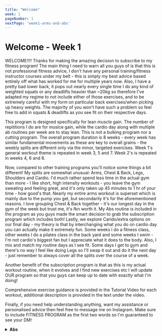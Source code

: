 ```yaml
---
title: "Welcome"
week: 1
pageNumber: 1
nextPage: 'week1-arms-and-abs'
---
```


# Welcome - Week 1
WELCOME!!!! Thanks for making the amazing decision to subscribe to my fitness program! The main thing I need to warn all you guys of is that this is not professional fitness advice, I don't have any personal training/fitness instructor courses under my belt - this is simply my best advice based entirely off what has worked for me for multiple years now. Also, I have a pretty bad lower back, it pops out nearly every single time I do any kind of weighted squats or any deadlifts heavier than ~20kg so therefore I've adapted my regime to not include either of those exercises, and to be extremely careful with my form on particular back exercises/when picking up heavy weights. The majority of you won't have such a problem so feel free to add in squats & deadlifts as you see fit on their respective days. 

This program is designed specifically for lean muscle gain. The number of repititions I do are for muslce gain, while the cardio day along with multiple ab routines per week are to stay lean. This is not a bulking program nor a cutting program. The overall program duration is 8 weeks - every week has similar fundamental movements as these are key to overall grains - the weekly splits are different only via the minor, targeted exercises. Week 1's general workout theme is repeated in week 3, 5 and 7. Week 2's is repeated in weeks 4, 6 and 8.

Now, compared to other training programs you'll notice some things a bit different! My splits are somewhat unusual: Arms, Chest & Back, Legs, Shoulders and Cardio. I'd much rather spend less time in the actual gym than more - I like short, high intensity workouts - you leave the gym sweating and feeling great, and it's only taken up 45 minutes to 1 hr of your time - how good's that. Nearly my entire arms workout is superset which is mainly due to the pump you get, but secondarily it's for the aforementioned reasons. I love grouping Chest & Back together - it's our longest day in the gym of the week but trust me, it's fkn worth it. My Abs routine is included in the program as you guys made the smart decision to grab the subscription program which includes both! Lastly, we explore Carido/extra options on our final day - my theory is that by interchanging what you do on cardio day you can actually make it extremely fun. Some weeks I do a fitness class, other weeks I do a pilates class in the back yard and some weeks I swim - I'm not cardio's biggest fan but I appreciate what it does to the body. Also, I mix and match my routine days as I see fit. Some days I get to gym and there's no way I feel like doing Legs so I'll swap it out and do it the next day - just remember to always cover all the splits over the course of a week.

Another benefit of the subscription program is that as this is my actual workout routine, when it evolves and I find new exercises etc I will update OUR program so that you guys can keep up to date with exactly what I'm doing! 

Comprehensive exercise guidance is provided in the Tutorial Video for each workout, additional description is provided in the text under the video.

Finally, if you need help understanding anything, want my assistance or personalised advice then feel free to message me on Instagram. Make sure to include FITNESS PROGRAM as the first two words so I'm guaranteed to see your DM!

<details>
<summary><b>Abs</b></summary

- As you'll see as you progress through the program there are 3 ab routines which I rotate between 

- One needs to be done at the gym and the other two can be done at home

- Considering the cardio day we all do on Day 5 of the program I'm only going to make you do abs twice a week, usually at the end of Day 1 - Arms and Day 3 - Legs. This is done strategically so that you're effectively working abs 3 times per week, with the last time being on cardio day

<details>
<summary><b>Diet</b></summary

- You'll notice I don't have any dietary advice in this workout program as I don't consider myself knowledgeable enough in the field to provide comprehensive enough advice

- However, considering you guys grabbed the subscription bundle I will be doing Live cook-with-me sessions every month through our Telegram chat, which will cover meals I eat along with extra, live interaction time between you and me! All announcements regarding timings will be made through Telegram so keep your eyes peeled

- Firstly, I need to address the importance of diet. The old gym saying is gains are made in the kitchen, not in the gym. Basically that you need to give just as much time, energy and effort in to eating correctly as you put into the exercise itself

- Personally, I don't adhere to the strictest diet. Yes, I barely eat fast food, rarely drink and love to cook at the house but chocolate and snacks are unfortunately my downfall so I'm not in a position to give the best dietary advice

- I would highly recommend consulting a dietary professional if you're looking at improving that area of your fitness, especially if you're looking to lose copious amounts of weight

- Also, ChatGPT has an amazing dietary recommendation capability - it will be very generic advice but it's better than a lot of stuff you'll find on the internet

- However, remember that everyone is different - someone looking to put on ridiculous amounts of muscle will obviously have a completely different diet to those of you looking to cut down

- As mentioned consult a professional first but I'm always an Insta DM away if you'd like a general chat about such things! Be sure to put FITNESS PROGRAM as the first two words of your DM

</details>

<details>
<summary><b>Weight Recommendations</b></summary

- The framework I've found best over the years is starting with a weight you can barely hit 8 reps with, then stay on that weight til you're COMFORTABLY getting 10 reps, then increase weight so you barely hit 8 reps again, stay on them til you hit 10 and repeat repeat repeat!

- This framework is to be applied only once you've got your form near-perfect in every exercise. Don't hurt yourself with poor form - it will completely hinder your workout career

<details>
<summary><b>Terminology</b></summary

- Rep: Repitition, means one single up/down/forward/back movement (1 bicep curl is 1 rep)

- Set: Means a group of reps, typically I will ask for anywhere from 8-12 reps done every set 3-4 times. This will be labelled as "8 reps, 4 sets"

- Failure: Keep going until you can't do another rep - push your muscles to the point of failure

- Superset or SS: Means combining multiple exercises into one set - you finish 8 reps of one exercise then immediately start the next, only once you've finished all exercises do you get a rest. For example, a "21s superset" would include bicep curls, tricep extensions and close grip bench so 3 exercises in total

- Drop-set: Start at your normal weight and do 8 reps, then lower the weight (if on a pulley system, drop the weight by 2 pegs) and do 10 reps, drop another 2 pegs and do 12 reps, drop another 2 and go to failure!

- Negatives: The part of each movement where you're not applying force/working - so for a bicep curl the negative is the way back down, from the top, to your starting position

</details>

<details>
<summary><b>Tips</b></summary

- WARM UP: Warm-up tutorial videos are provided in the WARM-UP tab. Follow the corresponding video depending on which body area you're focussing on AND MAKE SURE YOU DO IT BEFORE EVERY WORKOUT!!

- Rest days are as important, if not more important, than workout days. Make sure you get a minimum of 1 rest day per week (this program is setup to provide you with 2 rest days per week which is what I recommend to let your body recover). A very natural way to break up your week is to complete all your workouts (5 of them) on week-days and rest on weekends. However, I understand that everyone's schedule and preferences are different so feel free to change this around as you see fit. I just strongly recommend having 2 recovery days per 7 days!

- Motivation is the key to success and there are plenty of methods for maintaining yours:

 - Progress photos: Advised to be taken at the start of your journey (this program) to be looked back on to see just how far you've come

 - Stick to this program as consistently as you can. I find my motivation peaks after 2-3 days of consistent training. So, if I've been on  holiday or haven't been able to gym I force myself to go 3 days in a row & my motivation returns

 - Track your progress - this, similarly to Progress Pics, is a great way to see how far you've come and how far you've still got to go

 - Exercise with a gym buddy if you can - it's so much easier to let yourself down (by not going gym) than to let your gym buddy down - also, you don't wanna get left behind ;)

- Workout with noise cancelling headphones if you can! It makes me way more focussed and blocks out all the gym background noise

- I like to go to the gym at times that aren't busiest, however I understand not everyone can do this so go when suits you but if you have the option go for the empty gym!

- Inhale on your Negatives, exhale on the 'working' part of exercise - See all my tutorial videos for examples - I've clearly exhaled on the correct section to demonstrate this

- For the ultimate body & mind workout try reading while walking/commuting to and from the gym. It's about a 7 minute walk from my place so can get in a good few pages. It makes me leave feeling completely fresh having had minimal screen time and also done something great for both my body and mind.

- Jot down your weights for each exercise in notes on your phone so you have it handy for your next session!

Try all these tips and let me know how you go!

</details>

<details>
<summary><b>Warm-Up videos</b></summary

- [TO BE PUT IN ITS OWN SECTION]

- Warming up is one of the most important parts of working out. It prevents injury and ensures you will be able to work out for many years to come.

- With upper body, I find the most crucial warm up to be your rotator cuff exercises.

- Your rotator cuff is a group of muslces and tendons in your shoulders that allow your shoulders to rotate.

- It is fundamental for nearly all upper body exercises - healthy shoulders are so important for a long and prosperous gym career

- Stretching is a requirement regardless of the day you're doing - obviously you'll be stretching different muscles for different days at the gym.

Please follow the tutorial videos given below:

</details>

